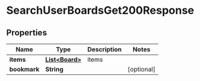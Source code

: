 

# SearchUserBoardsGet200Response

## Properties

Name | Type | Description | Notes
------------ | ------------- | ------------- | -------------
**items** | [**List&lt;Board&gt;**](Board.md) | items | 
**bookmark** | **String** |  |  [optional]




